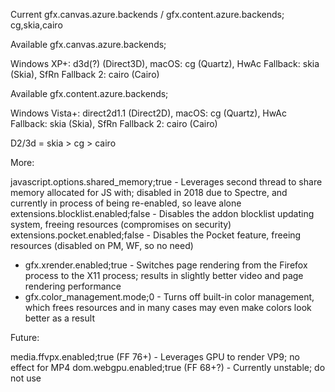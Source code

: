 Current gfx.canvas.azure.backends / gfx.content.azure.backends; cg,skia,cairo

Available gfx.canvas.azure.backends;

Windows XP+: d3d(?) (Direct3D), macOS: cg (Quartz), HwAc Fallback: skia (Skia), SfRn Fallback 2: cairo (Cairo)

Available gfx.content.azure.backends;

Windows Vista+: direct2d1.1 (Direct2D), macOS: cg (Quartz), HwAc Fallback: skia (Skia), SfRn Fallback 2: cairo (Cairo)

D2/3d = skia > cg > cairo

More:

javascript.options.shared_memory;true - Leverages second thread to share memory allocated for JS with; disabled in 2018 due to Spectre, and currently in process of being re-enabled, so leave alone
extensions.blocklist.enabled;false - Disables the addon blocklist updating system, freeing resources (compromises on security)
extensions.pocket.enabled;false - Disables the Pocket feature, freeing resources (disabled on PM, WF, so no need)
* gfx.xrender.enabled;true - Switches page rendering from the Firefox process to the X11 process; results in slightly better video and page rendering performance
* gfx.color_management.mode;0 - Turns off built-in color management, which frees resources and in many cases may even make colors look better as a result

Future:

media.ffvpx.enabled;true (FF 76+) - Leverages GPU to render VP9; no effect for MP4
dom.webgpu.enabled;true (FF 68+?) - Currently unstable; do not use
